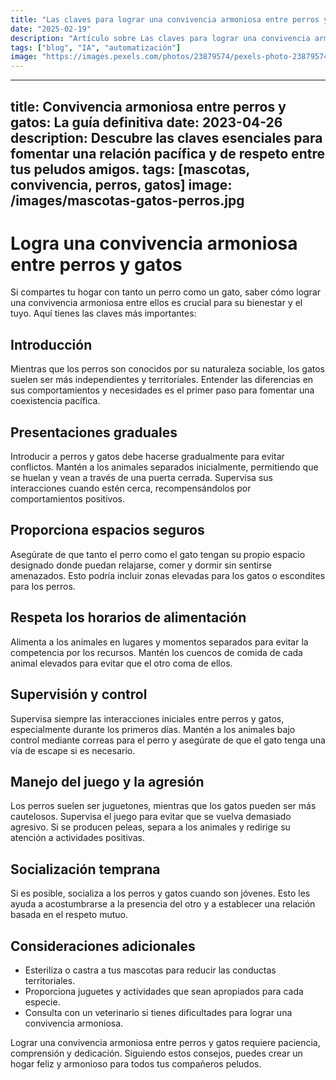 ```yaml
---
title: "Las claves para lograr una convivencia armoniosa entre perros y gatos"
date: "2025-02-19"
description: "Artículo sobre Las claves para lograr una convivencia armoniosa entre perros y gatos"
tags: ["blog", "IA", "automatización"]
image: "https://images.pexels.com/photos/23879574/pexels-photo-23879574.jpeg?auto=compress&cs=tinysrgb&h=350"
---
```


---
title: Convivencia armoniosa entre perros y gatos: La guía definitiva
date: 2023-04-26
description: Descubre las claves esenciales para fomentar una relación pacífica y de respeto entre tus peludos amigos.
tags: [mascotas, convivencia, perros, gatos]
image: /images/mascotas-gatos-perros.jpg
---

# Logra una convivencia armoniosa entre perros y gatos

Si compartes tu hogar con tanto un perro como un gato, saber cómo lograr una convivencia armoniosa entre ellos es crucial para su bienestar y el tuyo. Aquí tienes las claves más importantes:

## Introducción

Mientras que los perros son conocidos por su naturaleza sociable, los gatos suelen ser más independientes y territoriales. Entender las diferencias en sus comportamientos y necesidades es el primer paso para fomentar una coexistencia pacífica.

## Presentaciones graduales

Introducir a perros y gatos debe hacerse gradualmente para evitar conflictos. Mantén a los animales separados inicialmente, permitiendo que se huelan y vean a través de una puerta cerrada. Supervisa sus interacciones cuando estén cerca, recompensándolos por comportamientos positivos.

## Proporciona espacios seguros

Asegúrate de que tanto el perro como el gato tengan su propio espacio designado donde puedan relajarse, comer y dormir sin sentirse amenazados. Esto podría incluir zonas elevadas para los gatos o escondites para los perros.

## Respeta los horarios de alimentación

Alimenta a los animales en lugares y momentos separados para evitar la competencia por los recursos. Mantén los cuencos de comida de cada animal elevados para evitar que el otro coma de ellos.

## Supervisión y control

Supervisa siempre las interacciones iniciales entre perros y gatos, especialmente durante los primeros días. Mantén a los animales bajo control mediante correas para el perro y asegúrate de que el gato tenga una vía de escape si es necesario.

## Manejo del juego y la agresión

Los perros suelen ser juguetones, mientras que los gatos pueden ser más cautelosos. Supervisa el juego para evitar que se vuelva demasiado agresivo. Si se producen peleas, separa a los animales y redirige su atención a actividades positivas.

## Socialización temprana

Si es posible, socializa a los perros y gatos cuando son jóvenes. Esto les ayuda a acostumbrarse a la presencia del otro y a establecer una relación basada en el respeto mutuo.

## Consideraciones adicionales

* Esteriliza o castra a tus mascotas para reducir las conductas territoriales.
* Proporciona juguetes y actividades que sean apropiados para cada especie.
* Consulta con un veterinario si tienes dificultades para lograr una convivencia armoniosa.

Lograr una convivencia armoniosa entre perros y gatos requiere paciencia, comprensión y dedicación. Siguiendo estos consejos, puedes crear un hogar feliz y armonioso para todos tus compañeros peludos.